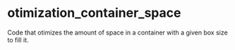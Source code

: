 # otimization_container_space
Code that otimizes the amount of space in a container with a given box size to fill it.
